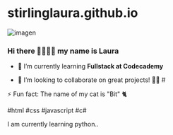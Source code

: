 # stirlinglaura.github.io

![imagen](https://user-images.githubusercontent.com/103264377/194041658-40a604ec-d852-4def-a73a-5310800c9d74.png)
### Hi there 👋👋👩‍💻 my name is Laura
- 🌱 I’m currently learning **Fullstack at Codecademy**

- 👯 I’m looking to collaborate on great projects! 🚀😊 #

⚡ Fun fact: The name of my cat is "Bit" 🐈

#html #css #javascript #c#

I am currently learning python..
<!--
**lauraqbit/lauraqbit** is a ✨ _special_ ✨ repository because its `README.md` (this file) appears on your GitHub profile.

Here are some ideas to get you started:

- 🔭 I’m currently working on ...
- 🌱 I’m currently learning **Information Technology**
- 👯 I’m looking to collaborate on great projects!
- 🤔 I’m looking for help with ...
- 💬 Ask me about anything
- 📫 How to reach me: ...
- 😄 Pronouns: ...
- ⚡ Fun fact: ...
-->
